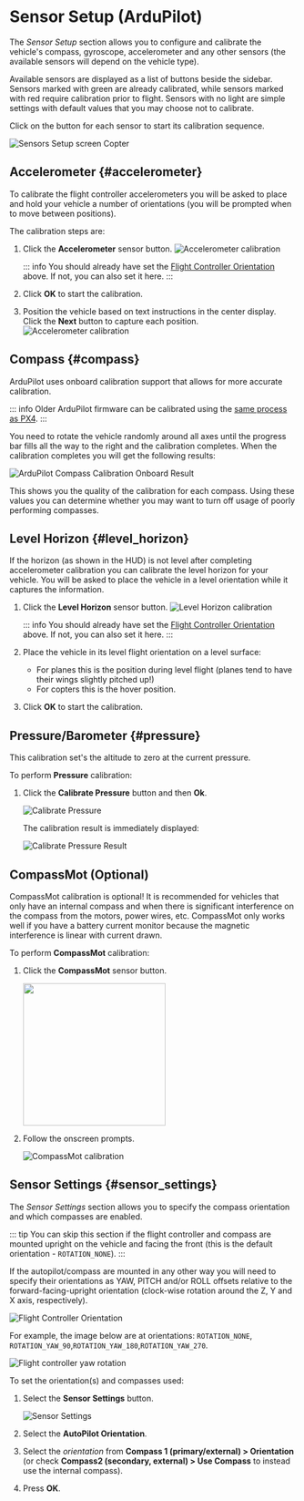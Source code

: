 # Sensor Setup (ArduPilot)

The *Sensor Setup* section allows you to configure and calibrate the vehicle's compass, gyroscope, accelerometer and any other sensors (the available sensors will depend on the vehicle type).

Available sensors are displayed as a list of buttons beside the sidebar. Sensors marked with green are already calibrated, while sensors marked with red require calibration prior to flight. Sensors with no light are simple settings with default values that you may choose not to calibrate.

Click on the button for each sensor to start its calibration sequence.

![Sensors Setup screen Copter](../../../assets/setup/sensor/sensor_setup_overview_ardupilot.jpg)

## Accelerometer {#accelerometer}

To calibrate the flight controller accelerometers you will be asked to place and hold your vehicle a number of orientations (you will be prompted when to move between positions).

The calibration steps are:

1. Click the **Accelerometer** sensor button. ![Accelerometer calibration](../../../assets/setup/sensor/accelerometer_ardupilot.jpg) 

   ::: info
   You should already have set the [Flight Controller Orientation](#flight_controller_orientation) above. If not, you can also set it here.
   :::


2. Click **OK** to start the calibration. 
3. Position the vehicle based on text instructions in the center display. Click the **Next** button to capture each position. ![Accelerometer calibration](../../../assets/setup/sensor/accelerometer_positions_ardupilot.jpg)

## Compass {#compass}

ArduPilot uses onboard calibration support that allows for more accurate calibration.

::: info
Older ArduPilot firmware can be calibrated using the [same process as PX4](../SetupView/sensors_px4.md#compass).
:::


You need to rotate the vehicle randomly around all axes until the progress bar fills all the way to the right and the calibration completes. When the calibration completes you will get the following results:

![ArduPilot Compass Calibration Onboard Result](../../../assets/setup/sensor_compass_ardupilot_onboard_calibration_result.jpg)

This shows you the quality of the calibration for each compass. Using these values you can determine whether you may want to turn off usage of poorly performing compasses.

## Level Horizon {#level_horizon}

If the horizon (as shown in the HUD) is not level after completing accelerometer calibration you can calibrate the level horizon for your vehicle. You will be asked to place the vehicle in a level orientation while it captures the information.

1. Click the **Level Horizon** sensor button. ![Level Horizon calibration](../../../assets/setup/sensor_level_horizon.jpg) 

   ::: info
   You should already have set the [Flight Controller Orientation](#flight_controller_orientation) above. If not, you can also set it here.
   :::


2. Place the vehicle in its level flight orientation on a level surface: 
    - For planes this is the position during level flight (planes tend to have their wings slightly pitched up!)
    - For copters this is the hover position.
3. Click **OK** to start the calibration.

## Pressure/Barometer {#pressure}

This calibration set's the altitude to zero at the current pressure.

To perform **Pressure** calibration:

1. Click the **Calibrate Pressure** button and then **Ok**.
    
    ![Calibrate Pressure](../../../assets/setup/sensor/calibrate_pressure_ardupilot.jpg)
    
    The calibration result is immediately displayed:
    
    ![Calibrate Pressure Result](../../../assets/setup/sensor/calibrate_pressure_result_ardupilot.jpg)

## CompassMot (Optional)

CompassMot calibration is optional! It is recommended for vehicles that only have an internal compass and when there is significant interference on the compass from the motors, power wires, etc. CompassMot only works well if you have a battery current monitor because the magnetic interference is linear with current drawn.

To perform **CompassMot** calibration:

1. Click the **CompassMot** sensor button.
    
    <img src="../../../assets/setup/sensor_compass_mot_menu.jpg" style="width: 250px;" />

2. Follow the onscreen prompts.
    
    ![CompassMot calibration](../../../assets/setup/sensor_compass_mot.jpg)

## Sensor Settings {#sensor_settings}

The *Sensor Settings* section allows you to specify the compass orientation and which compasses are enabled.

::: tip
You can skip this section if the flight controller and compass are mounted upright on the vehicle and facing the front (this is the default orientation - `ROTATION_NONE`).
:::

If the autopilot/compass are mounted in any other way you will need to specify their orientations as YAW, PITCH and/or ROLL offsets relative to the forward-facing-upright orientation (clock-wise rotation around the Z, Y and X axis, respectively).

![Flight Controller Orientation](../../../assets/setup/flight_controller_orientation.png)

For example, the image below are at orientations: `ROTATION_NONE`, `ROTATION_YAW_90`,`ROTATION_YAW_180`,`ROTATION_YAW_270`.

![Flight controller yaw rotation](../../../assets/setup/flight_controller_yaw_rotation.png)

To set the orientation(s) and compasses used:

1. Select the **Sensor Settings** button.
    
    ![Sensor Settings](../../../assets/setup/sensor/sensor_settings_ardupilot.jpg)

2. Select the **AutoPilot Orientation**.

3. Select the *orientation* from **Compass 1 (primary/external) > Orientation** (or check **Compass2 (secondary, external) > Use Compass** to instead use the internal compass).
4. Press **OK**.